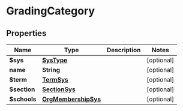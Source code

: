
# GradingCategory

## Properties
Name | Type | Description | Notes
------------ | ------------- | ------------- | -------------
**$sys** | [**SysType**](SysType.md) |  |  [optional]
**name** | **String** |  |  [optional]
**$term** | [**TermSys**](TermSys.md) |  |  [optional]
**$section** | [**SectionSys**](SectionSys.md) |  |  [optional]
**$schools** | [**OrgMembershipSys**](OrgMembershipSys.md) |  |  [optional]



